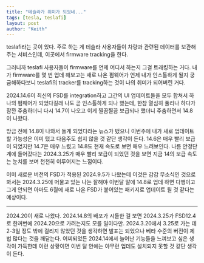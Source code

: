 ```yaml
---
title: "테슬라가 취미가 되었네..."
tags: [tesla, teslafi]
layout: post
author: "Keith"
---
```


teslafi라는 곳이 있다. 주로 하는 게 테슬라 사용자들이 차량과 관련된 데이터를 보관해주는 서비스인데, 이곳에서 firmware tracking을 한다. 

그러니까 teslafi 사용자들이 firmware를 언제 어디서 하는지 그걸 트래킹하는 거다. 내가 firmware를 몇 번 업데 해보고는 새로 나온 펌웨어가 언제 내가 인스톨하게 될지 궁금해하다보니 teslafi의 tracker를 tracking하는 것이 나의 취미가 되어버린 거다.

2024.14.6이 최신의 FSD를 integration하고 그간의 UI 업데이트들을 모두 합쳐서 하나의 펌웨어가 되었다길래 나도 곧 인스톨하게 되나 했는데, 한참 열심히 풀리나 하다가 잠깐 주춤하더니 다시 14.7이 나오고 이게 찔끔찔끔 보급되나 했더니 주춤하면서 14.8이 나왔다.

방금 전에 14.8이 나와서 돌게 되었다라는 뉴스가 떴으니 이번주에 내가 새로 업데이트할 가능성은 이미 텄고 다음주도 쉽지 않을 것 같단 생각이 든다. 14.6은 매우 빨리 보급이 되었지만 14.7은 매우 느렸고 14.8도 현재 속도로 보면 매우 느려보인다. 나름 안정단계에 들어갔다는 2024.3.25가 매우 빨리 보급이 되었던 것을 보면 지금 14의 보급 속도는 눈치를 보며 천천히 이루어지는 느낌이다.

이미 새로운 버전의 FSD가 적용된 2024.9.5가 나왔는데 이것은 감감 무소식인 것으로 봐서는 2024.3.25에 머물고 있는 나는 잘해야 이번달 말에 14.8로 업데 하면 다행이고 그게 안되면 아마도 6월에 새로 나온 FSD가 붙어있는 패키지로 업데이트 될 것 같다는 예상이다.

---
2024.20이 새로 나왔다. 2024.14.8의 배포가 시들한 걸 보면 2024.3.25가 FSD12.4로 한꺼번에 2024.20으로 가려는지도 모를 일이다만. 2024.3.20에서 3.25로 가는 데 2-3일 정도 밖에 걸리지 않았던 것을 생각하면 발표는 되었으나 베타 수준의 버전이 제법 많다는 것을 깨닫는다. 어찌되었든 2024.14에서 늘어난 기능들을 느껴보고 싶은 생각이 가득한데 이런 상황이면 이번 달 안에는 아무런 업데도 설치되지 못할 것 같단 생각이 든다.